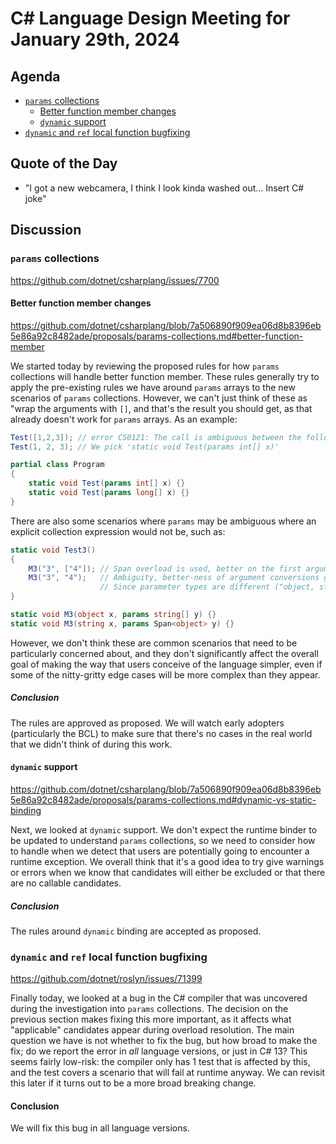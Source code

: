 # C# Language Design Meeting for January 29th, 2024

## Agenda

- [`params` collections](#params-collections)
  - [Better function member changes](#better-function-member-changes)
  - [`dynamic` support](#dynamic-support)
- [`dynamic` and `ref` local function bugfixing](#dynamic-and-ref-local-function-bugfixing)

## Quote of the Day

- "I got a new webcamera, I think I look kinda washed out... Insert C# joke"

## Discussion

### `params` collections

https://github.com/dotnet/csharplang/issues/7700  

#### Better function member changes

https://github.com/dotnet/csharplang/blob/7a506890f909ea06d8b8396eb5e86a92c8482ade/proposals/params-collections.md#better-function-member

We started today by reviewing the proposed rules for how `params` collections will handle better function member. These rules generally try to apply the pre-existing
rules we have around `params` arrays to the new scenarios of `params` collections. However, we can't just think of these as "wrap the arguments with `[]`, and that's
the result you should get, as that already doesn't work for `params` arrays. As an example:

```cs
Test([1,2,3]); // error CS0121: The call is ambiguous between the following methods or properties: 'Program.Test(params int[])' and 'Program.Test(params long[])'
Test(1, 2, 3); // We pick 'static void Test(params int[] x)'

partial class Program
{
    static void Test(params int[] x) {}
    static void Test(params long[] x) {}
}
```

There are also some scenarios where `params` may be ambiguous where an explicit collection expression would not be, such as:

```cs
static void Test3()
{
    M3("3", ["4"]); // Span overload is used, better on the first argument conversion, none is better on the second
    M3("3", "4");   // Ambiguity, better-ness of argument conversions goes in opposite directions.
                    // Since parameter types are different ("object, string" vs. "string, object"), tie-breaking rules do not apply
}

static void M3(object x, params string[] y) {}
static void M3(string x, params Span<object> y) {}
```

However, we don't think these are common scenarios that need to be particularly concerned about, and they don't significantly affect the overall goal of making the
way that users conceive of the language simpler, even if some of the nitty-gritty edge cases will be more complex than they appear.

##### Conclusion

The rules are approved as proposed. We will watch early adopters (particularly the BCL) to make sure that there's no cases in the real world that we didn't think of
during this work.

#### `dynamic` support

https://github.com/dotnet/csharplang/blob/7a506890f909ea06d8b8396eb5e86a92c8482ade/proposals/params-collections.md#dynamic-vs-static-binding

Next, we looked at `dynamic` support. We don't expect the runtime binder to be updated to understand `params` collections, so we need to consider how to handle when we detect
that users are potentially going to encounter a runtime exception. We overall think that it's a good idea to try give warnings or errors when we know that candidates
will either be excluded or that there are no callable candidates.

##### Conclusion

The rules around `dynamic` binding are accepted as proposed.

### `dynamic` and `ref` local function bugfixing

https://github.com/dotnet/roslyn/issues/71399

Finally today, we looked at a bug in the C# compiler that was uncovered during the investigation into `params` collections. The decision on the previous section makes
fixing this more important, as it affects what "applicable" candidates appear during overload resolution. The main question we have is not whether to fix the bug, but
how broad to make the fix; do we report the error in _all_ language versions, or just in C# 13? This seems fairly low-risk: the compiler only has 1 test that is affected
by this, and the test covers a scenario that will fail at runtime anyway. We can revisit this later if it turns out to be a more broad breaking change.

#### Conclusion

We will fix this bug in all language versions.
